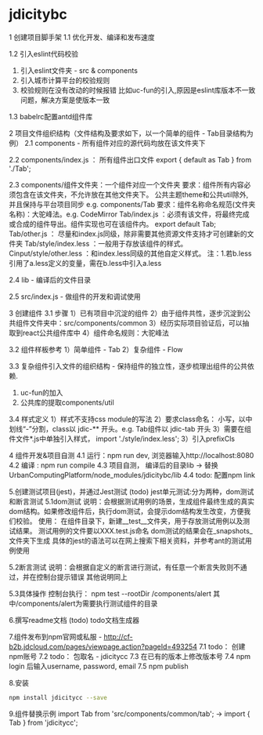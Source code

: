 # jdicitybc

1 创建项目脚手架
1.1 优化开发、编译和发布速度

1.2 引入eslint代码校验
1) 引入eslint文件夹 - src & components
2) 引入城市计算平台的校验规则
3) 校验规则在没有改动的时候报错
比如uc-fun的引入,原因是eslint库版本不一致问题，解决方案是使版本一致

1.3 babelrc配置antd组件库

2 项目文件组织结构（文件结构及要求如下，以一个简单的组件 - Tab目录结构为例）
2.1 components - 所有组件对应的源代码均放在该文件夹下

2.2 components/index.js ： 所有组件出口文件
export { default as Tab } from './Tab';

2.3 components/组件文件夹：一个组件对应一个文件夹
要求：组件所有内容必须包含在该文件夹，不允许放在其他文件夹下。
公共主题theme和公共util除外, 并且保持与平台项目同步
e.g. components/Tab
要求：组件名称命名规范(文件夹名称)：大驼峰法。e.g. CodeMirror
Tab/index.js ：必须有该文件，将最终完成或合成的组件导出。组件实现也可在该组件内。
export default Tab;
Tab/other.js  ： 尽量和index.js同级，除非需要其他资源文件支持才可创建新的文件夹
Tab/style/index.less ：一般用于存放该组件的样式。
Cinput/style/other.less ：和index.less同级的其他自定义样式。
注：1.若b.less引用了a.less定义的变量，需在b.less中引入a.less

2.4 lib - 编译后的文件目录

2.5 src/index.js - 做组件的开发和调试使用

3 创建组件
3.1 步骤
1）已有项目中沉淀的组件
2）由于组件共性，逐步沉淀到公共组件文件夹中：src/components/common
3）经历实际项目验证后，可以抽取到react公共组件库中
4）组件命名规则：大驼峰法

3.2 组件样板参考
1）简单组件 - Tab
2）复杂组件 - Flow

3.3 复杂组件引入文件的组织结构 - 保持组件的独立性，逐步梳理出组件的公共依赖.
1) uc-fun的加入
2) 公共库的提取components/util

3.4 样式定义
1）样式不支持css module的写法
2）要求class命名： 小写，以中划线“-”分割，class以 jdic-** 开头。e.g. Tab组件以 jdic-tab 开头
3）需要在组件文件*.js中单独引入样式， import './style/index.less';
3）引入prefixCls

4 组件开发&项目自测
4.1 运行：npm run dev, 浏览器输入http://localhost:8080
4.2 编译 : npm run compile
4.3 项目自测， 编译后的目录lib -> 替换UrbanComputingPlatform/node_modules/jdicitybc/lib
4.4 todo: 配置npm link

5.创建测试项目(jest)，并通过Jest测试 (todo)
jest单元测试:分为两种，dom测试和断言测试
5.1dom测试
说明：会根据测试用例的场景，生成组件最终生成的真实dom结构。如果修改组件后，执行dom测试，会提示dom结构发生改变，方便我们校验。
使用：
在组件目录下，新建__test__文件夹，用于存放测试用例以及测试结果。
测试用例的文件要以XXX.test.js命名
dom测试的结果会在_snapshots_文件夹下生成
具体的jest的语法可以在网上搜索下相关资料，并参考ant的测试用例使用

5.2断言测试
说明：会根据自定义的断言进行测试，有任意一个断言失败则不通过，并在控制台提示错误
其他说明同上

5.3具体操作
控制台执行： npm test --rootDir /components/alert
其中/components/alert为需要执行测试组件的目录

6.撰写readme文档 (todo)
todo文档生成器

7.组件发布到npm官网或私服 -  http://cf-b2b.jdcloud.com/pages/viewpage.action?pageId=493254
7.1 todo： 创建npm账号
7.2 todo： 包取名 -  jdicitycc
7.3 在已有的版本上修改版本号
7.4 npm login 后输入username, password, email
7.5 npm publish

8.安装
```bash
npm install jdicitycc --save
```

9.组件替换示例
import Tab from 'src/components/common/tab'; ->
import { Tab } from 'jdicitycc';
